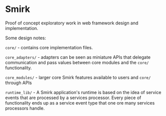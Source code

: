 # Smirk

Proof of concept exploratory work in web framework design and implementation.

Some design notes:

`core/` - contains core implementation files. 

`core_adapters/` - adapters can be seen as miniature APIs that delegate communication and pass values between core modules and the `core/` functionality.

`core_modules/` - larger core Smirk features available to users and `core/` through APIs

`runtime_lib/` - A Smirk application's runtime is based on the idea of service events that are processed by a services processor. Every piece of functionality ends up as a service event type that one ore many services processors handle.